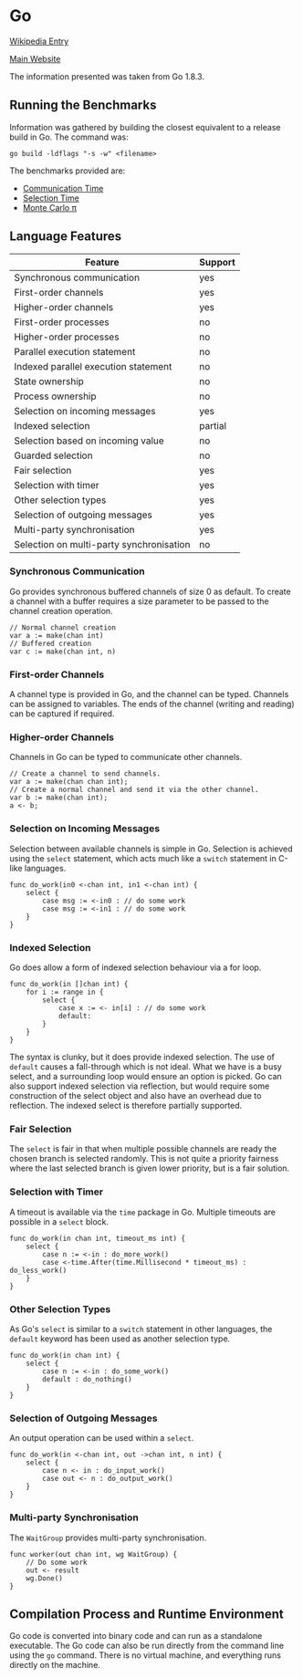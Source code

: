 # Go

[Wikipedia Entry](https://en.wikipedia.org/wiki/Go_(programming_language))

[Main Website](https://golang.org/)

The information presented was taken from Go 1.8.3.

## Running the Benchmarks

Information was gathered by building the closest equivalent to a release build in Go.  The command was:

```go build -ldflags "-s -w" <filename>```

The benchmarks provided are:
* [Communication Time](commstime.go)
* [Selection Time](selecttime.go)
* [Monte Carlo &pi;](montecarlopi.go)

## Language Features

| Feature                                   | Support |
| ----------------------------------------- | ------- |
| Synchronous communication                 | yes     |
| First-order channels                      | yes     |
| Higher-order channels                     | yes     |
| First-order processes                     | no      |
| Higher-order processes                    | no      |
| Parallel execution statement              | no      |
| Indexed parallel execution statement      | no      |
| State ownership                           | no      |
| Process ownership                         | no      |
| Selection on incoming messages            | yes     |
| Indexed selection                         | partial |
| Selection based on incoming value         | no      |
| Guarded selection                         | no      |
| Fair selection                            | yes     |
| Selection with timer                      | yes     |
| Other selection types                     | yes     |
| Selection of outgoing messages            | yes     |
| Multi-party synchronisation               | yes     |
| Selection on multi-party synchronisation  | no      |

### Synchronous Communication

Go provides synchronous buffered channels of size 0 as default.  To create a channel with a buffer requires a size parameter to be passed to the channel creation operation. 

```
// Normal channel creation
var a := make(chan int)
// Buffered creation
var c := make(chan int, n)
```

### First-order Channels

A channel type is provided in Go, and the channel can be typed.  Channels can be assigned to variables.  The ends of the channel (writing and reading) can be captured if required.

### Higher-order Channels

Channels in Go can be typed to communicate other channels.

```
// Create a channel to send channels.
var a := make(chan chan int);
// Create a normal channel and send it via the other channel.
var b := make(chan int);
a <- b;
```

### Selection on Incoming Messages

Selection between available channels is simple in Go.  Selection is achieved using the ```select``` statement, which acts much like a ```switch``` statement in C-like languages.

```
func do_work(in0 <-chan int, in1 <-chan int) {
    select {
        case msg := <-in0 : // do some work
        case msg := <-in1 : // do some work
    }
}
```

### Indexed Selection

Go does allow a form of indexed selection behaviour via a for loop.

```
func do_work(in []chan int) {
    for i := range in {
        select {
            case x := <- in[i] : // do some work
            default:
        }
    }
}
```

The syntax is clunky, but it does provide indexed selection.  The use of ```default``` causes a fall-through which is not ideal.  What we have is a busy select, and a surrounding loop would ensure an option is picked.  Go can also support indexed selection via reflection, but would require some construction of the select object and also have an overhead due to reflection.  The indexed select is therefore partially supported.

### Fair Selection

The ```select``` is fair in that when multiple possible channels are ready the chosen branch is selected randomly.  This is not quite a priority fairness where the last selected branch is given lower priority, but is a fair solution.

### Selection with Timer

A timeout is available via the ```time``` package in Go.  Multiple timeouts are possible in a ```select``` block.

```
func do_work(in chan int, timeout_ms int) {
    select {
        case n := <-in : do_more_work()
        case <-time.After(time.Millisecond * timeout_ms) : do_less_work()
    }
}
```

### Other Selection Types

As Go's ```select``` is similar to a ```switch``` statement in other languages, the ```default``` keyword has been used as another selection type.

```
func do_work(in chan int) {
    select {
        case n := <-in : do_some_work()
        default : do_nothing()
    }
}
```

### Selection of Outgoing Messages

An output operation can be used within a ```select```.

```
func do_work(in <-chan int, out ->chan int, n int) {
    select {
        case n <- in : do_input_work()
        case out <- n : do_output_work()
    }
}
```

### Multi-party Synchronisation

The ```WaitGroup``` provides multi-party synchronisation.

```
func worker(out chan int, wg WaitGroup) {
    // Do some work
    out <- result
    wg.Done()
}
```

## Compilation Process and Runtime Environment

Go code is converted into binary code and can run as a standalone executable.  The Go code can also be run directly from the command line using the ```go``` command.  There is no virtual machine, and everything runs directly on the machine.